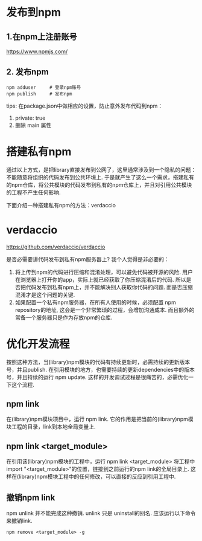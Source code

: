 # 发布到npm
## 1.在npm上注册账号
https://www.npmjs.com/

## 2. 发布npm
```
npm adduser     # 登录npm账号
npm publish     # 发布npm
```
tips:
在package.json中做相应的设置，防止意外发布代码到npm：
1. private: true
2. 删除 main 属性

# 搭建私有npm
通过以上方式，是把library直接发布到公网了，这里通常涉及到一个隐私的问题：不能随意将组织的代码发布到公共环境上. 
于是就产生了这么一个需求，搭建私有的npm仓库，将公共模块的代码发布到私有的npm仓库上，并且对引用公共模块的工程不产生任何影响.

 
下面介绍一种搭建私有npm的方法：verdaccio
# verdaccio
https://github.com/verdaccio/verdaccio

是否必需要讲代码发布到私有npm服务器上?
我个人觉得是非必要的：
1. 将上传到npm的代码进行压缩和混淆处理，可以避免代码被开源的风险.
用户在浏览器上打开你的app，实际上就已经获取了你压缩混淆后的代码.
所以是否把代码发布到私有npm上，并不能解决别人获取你代码的问题.
而是否压缩混淆才是这个问题的关键.
2. 如果配置一个私有npm服务器，在所有人使用的时候，必须配置 npm repository的地址, 这会是一个非常繁琐的过程，会增加沟通成本. 而且额外的常备一个服务器只是作为存放npm的仓库.

# 优化开发流程
按照这种方法，当(library)npm模块的代码有持续更新时，必需持续的更新版本号，并且publish.
在引用模块的地方，也需要持续的更新dependencies中的版本号，并且持续的运行 npm update.
这样的开发调试过程是很痛苦的，必需优化一下这个流程.

## npm link
在(library)npm模块项目中，运行 npm link.
它的作用是把当前的(library)npm模块工程的目录，link到本地全局变量上.
## npm link <target_module>
在引用该(library)npm模块的工程中，运行 npm link <target_module>
将工程中import "<target_module>"的位置，链接到之前运行的npm link的全局目录上.
这样在(library)npm模块工程中的任何修改，可以直接的反应到引用工程中.
## 撤销npm link
npm unlink 并不能完成这种撤销. unlink 只是 uninstall的别名.
应该运行以下命令来撤销link.
```
npm remove <target_module> -g
```